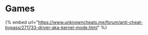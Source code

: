 # Games

{% embed url="https://www.unknowncheats.me/forum/anti-cheat-bypass/271733-driver-aka-kernel-mode.html" %}
